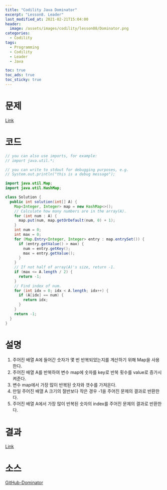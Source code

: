 ```yaml
---
title: "Codility Java Dominator"
excerpt: "Lesson8. Leader"
last_modified_at: 2021-02-21T15:04:00
header:
  image: /assets/images/codility/lesson08/Dominator.png
categories:
  - Codility
tags:
  - Programming
  - Codility
  - Leader
  - Java

toc: true
toc_ads: true
toc_sticky: true
---
```

# 문제
[Link](https://app.codility.com/programmers/lessons/8-leader/dominator/)

# 코드
```java
// you can also use imports, for example:
// import java.util.*;

// you can write to stdout for debugging purposes, e.g.
// System.out.println("this is a debug message");

import java.util.Map;
import java.util.HashMap;

class Solution {
  public int solution(int[] A) {
    Map<Integer, Integer> map = new HashMap<>();
    // Calculate how many numbers are in the array(A).
    for (int num : A) {
      map.put(num, map.getOrDefault(num, 0) + 1);
    }
    int num = 0;
    int max = 0;
    for (Map.Entry<Integer, Integer> entry : map.entrySet()) {
      if (entry.getValue() > max) {
        num = entry.getKey();
        max = entry.getValue();
      }
    }
    // If not half of array(A)'s size, return -1.
    if (max <= A.length / 2) {
      return -1;
    }
    // Find index of num.
    for (int idx = 0; idx < A.length; idx++) {
      if (A[idx] == num) {
        return idx;
      }
    }
    return -1;
  }
}
```

# 설명
1. 주어진 배열 A에 들어간 숫자가 몇 번 반복되었는지를 계산하기 위해 Map을 사용한다.
2. 주어진 배열 A를 반복하여 변수 map에 숫자를 key로 반복 횟수를 value로 증가시켜준다.
3. 변수 map에서 가장 많이 반복된 숫자와 갯수를 가져온다.
4. 만일 주어진 배열 A 크기의 절반보다 작은 경우 -1을 주어진 문제의 결과로 반환한다.
5. 주어진 배열 A에서 가장 많이 반복된 숫자의 index를 주어진 문제의 결과로 반환한다.

# 결과
[Link](https://app.codility.com/demo/results/trainingBN5US6-ESY/)

# 소스
[GitHub-Dominator](https://github.com/GracefulSoul/Sample/blob/master/src/main/java/gracefulsoul/codility/lesson08/Dominator.java)